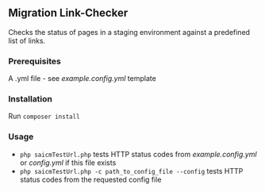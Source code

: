 ## Migration Link-Checker 
Checks the status of pages in a staging environment against a predefined list of links.

### Prerequisites
A .yml file - see _example.config.yml_ template 

### Installation
Run `composer install`

### Usage
* `php saicmTestUrl.php` tests HTTP status codes from _example.config.yml_ or _config.yml_ if this file exists
* `php saicmTestUrl.php -c path_to_config_file --config` tests HTTP status codes from the requested config file